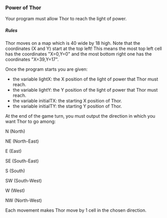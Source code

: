 ### Power of Thor
Your program must allow Thor to reach the light of power.

##### Rules
Thor moves on a map which is 40 wide by 18 high. Note that the coordinates (X and Y) start at the top left! This means the most top left cell has the coordinates "X=0,Y=0" and the most bottom right one has the coordinates "X=39,Y=17".

Once the program starts you are given:
* the variable lightX: the X position of the light of power that Thor must reach.
* the variable lightY: the Y position of the light of power that Thor must reach.
* the variable initialTX: the starting X position of Thor.
* the variable initialTY: the starting Y position of Thor.

At the end of the game turn, you must output the direction in which you want Thor to go among:
	
N (North)

NE (North-East)

E (East)

SE (South-East)

S (South)

SW (South-West)

W (West)

NW (North-West)

Each movement makes Thor move by 1 cell in the chosen direction.